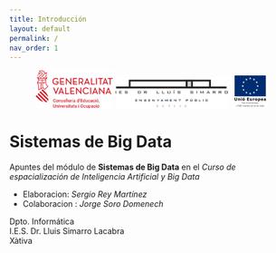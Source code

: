 ```yaml
---
title: Introducción
layout: default
permalink: /
nav_order: 1
---
```



<div align="center">
    <img src="/docs/img/logos/GVA-Conselleria-Educació-Universitats-Ocupació.png" alt="NoSQL" width="27%" />
    <img src="/docs/img/logos/Logo Centre Complet.png" alt="NoSQL" width="40%" />
    <img src="/docs/img/logos/FSE2col_val (Custom).png" alt="NoSQL" width="13%" />
</div>


# Sistemas de Big Data

Apuntes del módulo de **Sistemas de Big Data** en el *Curso de espacialización de Inteligencia Artificial y Big Data*

- Elaboracion: *Sergio Rey Martínez*
- Colaboracion : *Jorge Soro Domenech*

Dpto. Informática  
I.E.S. Dr. Lluis Simarro Lacabra  
Xàtiva